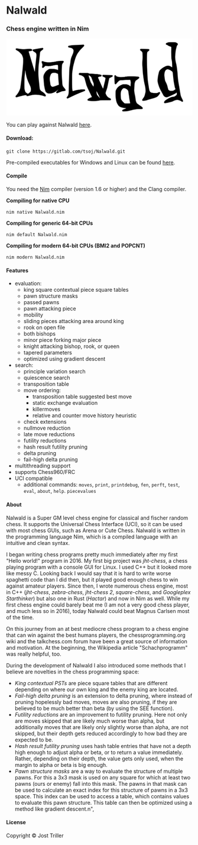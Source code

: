 # Nalwald

### Chess engine written in Nim
![](./logo.svg)

You can play against Nalwald [here](https://lichess.org/@/squared-chess).

#### Download:
```
git clone https://gitlab.com/tsoj/Nalwald.git
```
Pre-compiled executables for Windows and Linux can be found [here](https://gitlab.com/tsoj/Nalwald/-/releases).

#### Compile

You need the [Nim](https://nim-lang.org/) compiler (version 1.6 or higher) and the Clang compiler.

**Compiling for native CPU**
```
nim native Nalwald.nim
```

**Compiling for generic 64-bit CPUs**
```
nim default Nalwald.nim
```

**Compiling for modern 64-bit CPUs (BMI2 and POPCNT)**
```
nim modern Nalwald.nim
```

#### Features

- evaluation:
  - king square contextual piece square tables
  - pawn structure masks
  - passed pawns
  - pawn attacking piece
  - mobility
  - sliding pieces attacking area around king
  - rook on open file
  - both bishops
  - minor piece forking major piece
  - knight attacking bishop, rook, or queen
  - tapered parameters
  - optimized using gradient descent
- search:
  - principle variation search
  - quiescence search
  - transposition table
  - move ordering:
    - transposition table suggested best move
    - static exchange evaluation
    - killermoves
    - relative and counter move history heuristic
  - check extensions
  - nullmove reduction
  - late move reductions
  - futility reductions
  - hash result futility pruning
  - delta pruning
  - fail-high delta pruning
- multithreading support
- supports Chess960/FRC
- UCI compatible
  - additional commands: `moves`, `print`, `printdebug`, `fen`, `perft`, `test`, `eval`, `about`, `help`. `piecevalues`

#### About

Nalwald is a Super GM level chess engine for classical and fischer random chess.
It supports the Universal Chess Interface (UCI), so it can be used with most
chess GUIs, such as Arena or Cute Chess. Nalwald is written in the programming
language Nim, which is a compiled language with an intuitive and clean syntax.

I began writing chess programs pretty much immediately after my first "Hello world!"
program in 2016. My first big project was *jht-chess*, a chess playing program with
a console GUI for Linux. I used C++ but it looked more like messy C. Looking back
I would say that it is hard to write worse spaghetti code than I did then, but it
played good enough chess to win against amateur players. Since then, I wrote numerous
chess engine, most in C++ (*jht-chess*, *zebra-chess*, *jht-chess 2*, *square-chess*,
and *Googleplex Starthinker*) but also one in Rust (*Hactar*) and now in Nim as well.
While my first chess engine could barely beat me (I am not a very good chess
player, and much less so in 2016), today Nalwald could beat Magnus Carlsen most
of the time.

On this journey from an at best mediocre chess program to a chess engine that can
win against the best humans players, the chessprogramming.org wiki and the
talkchess.com forum have been a great source of information and motivation. At
the beginning, the Wikipedia article "Schachprogramm" was really helpful, too.

During the development of Nalwald I also introduced some methods that I believe
are novelties in the chess programming space:
- *King contextual PSTs* are piece square tables that are different depending on
where our own king and the enemy king are located.
- *Fail-high delta pruning* is an extension to delta pruning, where instead of pruning
hopelessly bad moves, moves are also pruning, if they are believed to be much better
than beta (by using the SEE function).
- *Futility reductions* are an improvement to futility pruning. Here not only are moves
skipped that are likely much worse than alpha, but additionally moves that are likely
only slightly worse than alpha, are not skipped, but their depth gets reduced accordingly
to how bad they are expected to be.
- *Hash result futility pruning* uses hash table entries that have not a depth high
enough to adjust alpha or beta, or to return a value immediately. Rather, depending
on their depth, the value gets only used, when the margin to alpha or beta is big
enough.
- *Pawn structure masks* are a way to evaluate the structure of multiple pawns. For this a
3x3 mask is used on any square for which at least two pawns (ours or enemy) fall
into this mask. The pawns in that mask can be used to calculate an exact index for
this structure of pawns in a 3x3 space. This index can be used to access a table,
which contains values to evaluate this pawn structure. This table can then be
optimized using a method like gradient descent.n",

#### License

Copyright © Jost Triller
